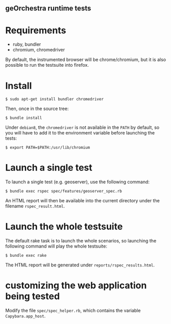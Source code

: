 ## geOrchestra runtime tests

# Requirements

- ruby, bundler
- chromium, chromedriver

By default, the instrumented browser will be chrome/chromium, but it is also
possible to run the testsuite into firefox.

# Install

```
$ sudo apt-get install bundler chromedriver

```

Then, once in the source tree:

```
$ bundle install
```

Under `debian8`, the `chromedriver` is not available in the `PATH` by default,
so you will have to add it to the environment variable before launching the
tests:

```
$ export PATH=$PATH:/usr/lib/chromium
```

# Launch a single test

To launch a single test (e.g. geoserver), use the following command:

```
$ bundle exec rspec spec/features/geoserver_spec.rb
```

An HTML report will then be available into the current directory under the
filename `rspec_result.html`.

# Launch the whole testsuite

The default rake task is to launch the whole scenarios, so launching the
following command will play the whole testsuite:

```
$ bundle exec rake
```

The HTML report will be generated under `reports/rspec_results.html`.

# customizing the web application being tested

Modify the file `spec/spec_helper.rb`, which contains the variable
`Capybara.app_host`.
